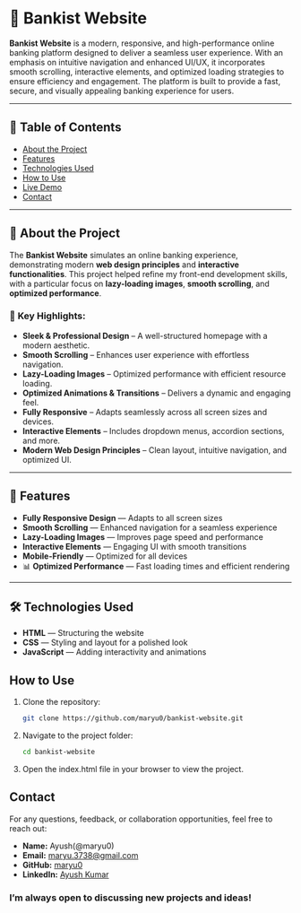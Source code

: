 # 🏦 Bankist Website

**Bankist Website** is a modern, responsive, and high-performance online banking platform designed to deliver a seamless user experience. With an emphasis on intuitive navigation and enhanced UI/UX, it incorporates smooth scrolling, interactive elements, and optimized loading strategies to ensure efficiency and engagement. The platform is built to provide a fast, secure, and visually appealing banking experience for users.

---

## 📌 Table of Contents

- [About the Project](#about-the-project)
- [Features](#features)
- [Technologies Used](#technologies-used)
- [How to Use](#how-to-use)
- [Live Demo](#live-demo)
- [Contact](#contact)

---

## 📝 About the Project

The **Bankist Website** simulates an online banking experience, demonstrating modern **web design principles** and **interactive functionalities**. This project helped refine my front-end development skills, with a particular focus on **lazy-loading images**, **smooth scrolling**, and **optimized performance**.

### 🔹 **Key Highlights:**

- **Sleek & Professional Design** – A well-structured homepage with a modern aesthetic.
- **Smooth Scrolling** – Enhances user experience with effortless navigation.
- **Lazy-Loading Images** – Optimized performance with efficient resource loading.
- **Optimized Animations & Transitions** – Delivers a dynamic and engaging feel.
- **Fully Responsive** – Adapts seamlessly across all screen sizes and devices.
- **Interactive Elements** – Includes dropdown menus, accordion sections, and more.
- **Modern Web Design Principles** – Clean layout, intuitive navigation, and optimized UI.

---

## 🚀 Features

- **Fully Responsive Design** — Adapts to all screen sizes
- **Smooth Scrolling** — Enhanced navigation for a seamless experience
- **Lazy-Loading Images** — Improves page speed and performance
- **Interactive Elements** — Engaging UI with smooth transitions
- **Mobile-Friendly** — Optimized for all devices
- 📊 **Optimized Performance** — Fast loading times and efficient rendering

---

## 🛠️ Technologies Used

- **HTML** — Structuring the website
- **CSS** — Styling and layout for a polished look
- **JavaScript** — Adding interactivity and animations

## How to Use

1. Clone the repository:
   ```bash
   git clone https://github.com/maryu0/bankist-website.git
   ```
2. Navigate to the project folder:
   ```bash
   cd bankist-website
   ```
3. Open the index.html file in your browser to view the project.

## Contact

For any questions, feedback, or collaboration opportunities, feel free to reach out:

- **Name:** Ayush(@maryu0)
- **Email:** [maryu.3738@gmail.com](mailto:maryu.3738@gmail.com)
- **GitHub:** [maryu0](https://github.com/maryu0)
- **LinkedIn:** [Ayush Kumar](https://www.linkedin.com/in/ayush-kumar-ab8a3a2ab/)

### I’m always open to discussing new projects and ideas!
